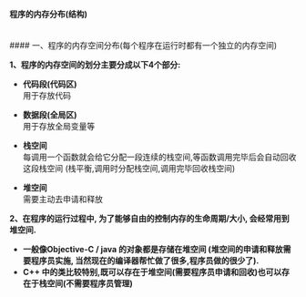 #### 程序的内存分布(结构)

<br>
#### 一、程序的内存空间分布(每个程序在运行时都有一个独立的内存空间)

**1、程序的内存空间的划分主要分成以下4个部分:**

- **代码段(代码区)**<br>用于存放代码

- **数据段(全局区)**<br>用于存放全局变量等

- **栈空间**<br> 每调用一个函数就会给它分配一段连续的栈空间,等函数调用完毕后会自动回收这段栈空间 (栈平衡,调用时分配栈空间,调用完毕回收栈空间)

- **堆空间**<br> 需要主动去申请和释放


**2、在程序的运行过程中, 为了能够自由的控制内存的生命周期/大小, 会经常用到堆空间.** 

- **一般像Objective-C / java 的对象都是存储在堆空间 (堆空间的申请和释放需要程序员实施, 当然现在的编译器帮忙做了很多,程序员做的很少了).**
- **C++ 中的类比较特别,既可以存在于堆空间(需要程序员申请和回收)也可以存在于栈空间(不需要程序员管理)**







